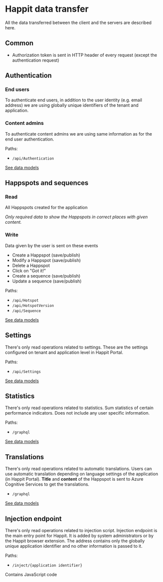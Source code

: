 # Happit data transfer

All the data transferred between the client and the servers are described here.

## Common

- Authorization token is sent in HTTP header of every request (except the authentication request)

## Authentication

### End users

To authenticate end users, in addition to the user identity (e.g. email address) we are using globally unique identifiers of the tenant and application.

### Content admins

To authenticate content admins we are using same information as for the end user authentication.

Paths:

- `/api/Authentication`

[See data models](./data-transfer/authentication.md)

## Happspots and sequences

### Read

All Happspots created for the application

*Only required data to show the Happspots in correct places with given content.*

### Write

Data given by the user is sent on these events

- Create a Happspot (save/publish)
- Modify a Happspot (save/publish)
- Delete a Happspot
- Click on "Got it!"
- Create a sequence (save/publish)
- Update a sequence (save/publish)

Paths:

- `/api/Hotspot`
- `/api/HotspotVersion`
- `/api/Sequence`

[See data models](./data-transfer/happspot.md)

## Settings

There's only read operations related to settings. These are the settings configured on tenant and application level in Happit Portal.

Paths:

- `/api/Settings`

[See data models](./data-transfer/settings.md)

## Statistics

There's only read operations related to statistics. Sum statistics of certain performance indicators. Does not include any user specific information.

Paths:

- `/graphql`

[See data models](./data-transfer/statistics.md)

## Translations

There's only read operations related to automatic translations. Users can use automatic translation depending on language settings of the application (in Happit Portal). **Title** and **content** of the Happspot is sent to Azure Cognitive Services to get the translations.

- `/graphql`

[See data models](./data-transfer/translations.md)

## Injection endpoint

There's only read operations related to injection script. Injection endpoint is the main entry point for Happit. It is added by system administrators or by the Happit browser extension. The address contains only the globally unique application identifier and no other information is passed to it.

Paths:

- `/inject/{application identifier}`

Contains JavaScript code
